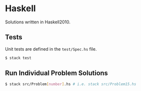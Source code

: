 # Haskell

Solutions written in Haskell2010.

## Tests

Unit tests are defined in the `test/Spec.hs` file.

```sh
$ stack test
```

## Run Individual Problem Solutions

```sh
$ stack src/Problem[number].hs # i.e. stack src/Problem15.hs
```

